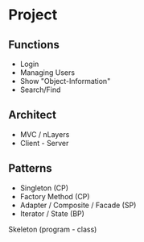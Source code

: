
# Project

## Functions
- Login
- Managing Users
- Show "Object-Information"
- Search/Find

## Architect
- MVC / nLayers
- Client - Server


## Patterns
- Singleton (CP)
- Factory Method (CP)
- Adapter / Composite / Facade (SP)
- Iterator / State (BP)
  
Skeleton (program - class)

